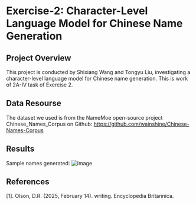 # Exercise-2: Character-Level Language Model for Chinese Name Generation
## Project Overview
This project is conducted by Shixiang Wang and Tongyu Liu, investigating a character-level language model for Chinese name generation. This is work of 2A-IV task of Exercise 2.

## Data Resourse
The dataset we used is from the NameMoe open-source project Chinese_Names_Corpus on Github: https://github.com/wainshine/Chinese-Names-Corpus

## Results
Sample names generated:
![image](https://github.com/user-attachments/assets/8848a58a-921a-47b9-9406-7f4f5a8228a9)

## References
[1]. Olson, D.R. (2025, February 14). writing. Encyclopedia Britannica. 

